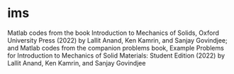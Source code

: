 # ims
Matlab codes from the book Introduction to Mechanics of Solids, Oxford University Press (2022) by Lallit Anand, Ken Kamrin, and Sanjay Govindjee; and Matlab codes from the companion problems book, Example Problems for Introduction to Mechanics of Solid Materials: Student Edition (2022) by Lallit Anand, Ken Kamrin, and Sanjay Govindjee
